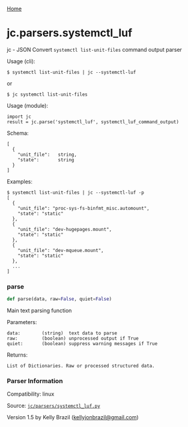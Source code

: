 [Home](https://kellyjonbrazil.github.io/jc/)
<a id="jc.parsers.systemctl_luf"></a>

# jc.parsers.systemctl_luf

jc - JSON Convert `systemctl list-unit-files` command output
parser

Usage (cli):

    $ systemctl list-unit-files | jc --systemctl-luf

or

    $ jc systemctl list-unit-files

Usage (module):

    import jc
    result = jc.parse('systemctl_luf', systemctl_luf_command_output)

Schema:

    [
      {
        "unit_file":   string,
        "state":       string
      }
    ]

Examples:

    $ systemctl list-unit-files | jc --systemctl-luf -p
    [
      {
        "unit_file": "proc-sys-fs-binfmt_misc.automount",
        "state": "static"
      },
      {
        "unit_file": "dev-hugepages.mount",
        "state": "static"
      },
      {
        "unit_file": "dev-mqueue.mount",
        "state": "static"
      },
      ...
    ]

<a id="jc.parsers.systemctl_luf.parse"></a>

### parse

```python
def parse(data, raw=False, quiet=False)
```

Main text parsing function

Parameters:

    data:        (string)  text data to parse
    raw:         (boolean) unprocessed output if True
    quiet:       (boolean) suppress warning messages if True

Returns:

    List of Dictionaries. Raw or processed structured data.

### Parser Information
Compatibility:  linux

Source: [`jc/parsers/systemctl_luf.py`](https://github.com/kellyjonbrazil/jc/blob/master/jc/parsers/systemctl_luf.py)

Version 1.5 by Kelly Brazil (kellyjonbrazil@gmail.com)
